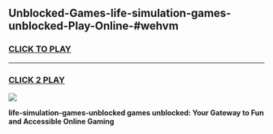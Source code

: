 
## Unblocked-Games-life-simulation-games-unblocked-Play-Online-#wehvm
<h3>
<a href="https://premium.freeplayer.one?title=life-simulation-games-unblocked&ref=27F">CLICK TO PLAY</a></h3>
<hr>

<h3>
<a href="https://premium.freeplayer.one?title=life-simulation-games-unblocked&ref=27F">CLICK 2 PLAY</a>
  
</h3>

<a href="https://premium.freeplayer.one?title=life-simulation-games-unblocked&ref=27F"><img src="https://clearcache.store/games.png"></a>


**life-simulation-games-unblocked games unblocked: Your Gateway to Fun and Accessible Online Gaming**
